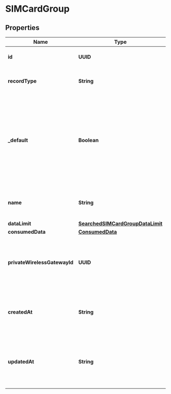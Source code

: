 

# SIMCardGroup


## Properties

| Name | Type | Description | Notes |
|------------ | ------------- | ------------- | -------------|
|**id** | **UUID** | Identifies the resource. |  [optional] [readonly] |
|**recordType** | **String** | Identifies the type of the resource. |  [optional] [readonly] |
|**_default** | **Boolean** | Indicates whether the SIM card group is the users default group.&lt;br/&gt;The default group is created for the user and can not be removed. |  [optional] [readonly] |
|**name** | **String** | A user friendly name for the SIM card group. |  [optional] |
|**dataLimit** | [**SearchedSIMCardGroupDataLimit**](SearchedSIMCardGroupDataLimit.md) |  |  [optional] |
|**consumedData** | [**ConsumedData**](ConsumedData.md) |  |  [optional] |
|**privateWirelessGatewayId** | **UUID** | The identification of the related Private Wireless Gateway resource. |  [optional] |
|**createdAt** | **String** | ISO 8601 formatted date-time indicating when the resource was created. |  [optional] [readonly] |
|**updatedAt** | **String** | ISO 8601 formatted date-time indicating when the resource was updated. |  [optional] [readonly] |



